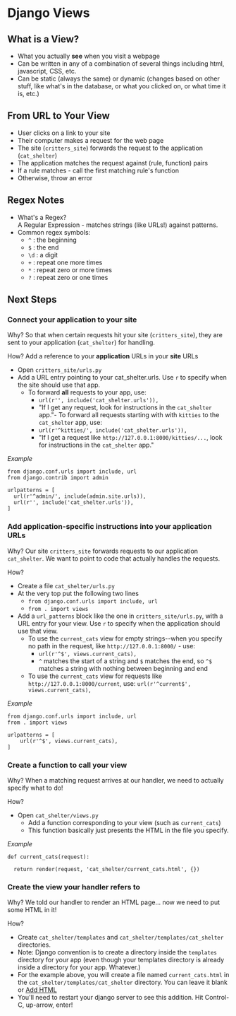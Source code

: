# Django Views #

## What is a View? ##

- What you actually **see** when you visit a webpage
- Can be written in any of a combination of several things including html, javascript, CSS, etc.
- Can be static (always the same) or dynamic (changes based on other stuff, like what's in the database, or what you clicked on, or what time it is, etc.)

## From URL to Your View ##
- User clicks on a link to your site
- Their computer makes a request for the web page
- The site (`critters_site`) forwards the request to the application (`cat_shelter`)
- The application matches the request against (rule, function) pairs
- If a rule matches - call the first matching rule's function
- Otherwise, throw an error

## Regex Notes ##

- What's a Regex?  
    A Regular Expression - matches strings (like URLs!) against patterns.
- Common regex symbols:
  - `^` : the beginning
  - `$` : the end
  - `\d` : a digit
  - `+` : repeat one more times
  - `*` : repeat zero or more times
  - `?` : repeat zero or one times

## Next Steps ##

### Connect your application to your site ###
Why? So that when certain requests hit your site (`critters_site`), they are sent to your application (`cat_shelter`) for handling.

How?  Add a reference to your **application** URLs in your **site** URLs

- Open `critters_site/urls.py`
- Add a URL entry pointing to your cat_shelter.urls.  Use `r` to specify when the site should use that app.
  - To forward **all** requests to your app, use:
    - `url(r'', include('cat_shelter.urls')),`
    - "If I get any request, look for instructions in the `cat_shelter` app."- To forward all requests starting with with `kitties` to the `cat_shelter` app, use:
    - `url(r'^kitties/', include('cat_shelter.urls')),`
    - "If I get a request like `http://127.0.0.1:8000/kitties/...`, look for instructions in the `cat_shelter` app."

*Example*

    from django.conf.urls import include, url
    from django.contrib import admin
    
    urlpatterns = [
      url(r'^admin/', include(admin.site.urls)),
      url(r'', include('cat_shelter.urls')),
    ]
    
### Add application-specific instructions into your **application** URLs ###

Why? Our site `critters_site` forwards requests to our application `cat_shelter`.  We want to point to code that actually handles the requests.

How? 
  - Create a file `cat_shelter/urls.py`
  - At the very top put the following two lines
    - `from django.conf.urls import include, url`
    - `from . import views`
  - Add a `url_patterns` block like the one in `critters_site/urls.py`, with a URL entry for your view.  Use `r` to specify when the application should use that view.
    - To use the `current_cats` view for empty strings--when you specify no path in the request, like `http://127.0.0.1:8000/` - use:
      - `url(r'^$', views.current_cats),`
      - `^` matches the start of a string and `$` matches the end, so `^$` matches a string with nothing between beginning and end
    - To use the `current_cats` view for requests like `http://127.0.0.1:8000/current`, use:
       `url(r'^current$', views.current_cats),`

*Example*

    from django.conf.urls import include, url
    from . import views
    
    urlpatterns = [
        url(r'^$', views.current_cats),
    ]

### Create a function to call your view ###
Why?
    When a matching request arrives at our handler, we need to actually specify what to do!

How?
  - Open `cat_shelter/views.py`
    - Add a function corresponding to your view (such as `current_cats`)
    - This function basically just presents the HTML in the file you specify.

*Example*

    def current_cats(request):
    
      return render(request, 'cat_shelter/current_cats.html', {})
      
### Create the view your handler refers to ###
Why?  We told our handler to render an HTML page... now we need to put some HTML in it!

How?
  - Create `cat_shelter/templates` and `cat_shelter/templates/cat_shelter` directories. 
  - Note: Django convention is to create a directory inside the `templates` directory for your app (even though your templates directory is already inside a directory for your app.  Whatever.)
  - For the example above, you will create a file named `current_cats.html` in the `cat_shelter/templates/cat_shelter` directory.  You can leave it blank or [Add HTML](html/README.md)
  - You'll need to restart your django server to see this addition.  Hit Control-C, up-arrow, enter!
